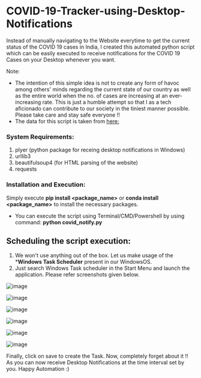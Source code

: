 # COVID-19-Tracker-using-Desktop-Notifications
Instead of manually navigating to the Website everytime to get the current status of the COVID 19 cases in India, I created this automated python script which can be easily executed to receive notifications for the COVID 19 Cases on your Desktop whenever you want.

Note: 
* The intention of this simple idea is not to create any form of havoc among others' minds regarding the current state of our country as well as the entire world when the no. of cases are increasing at an ever-increasing rate. This is just a humble attempt so that I as a tech aficionado can contribute to our society in the tiniest manner possible. Please take care and stay safe everyone !!
* The data for this script is taken from [here:](https://www.mohfw.gov.in/) 

### System Requirements:
1. plyer (python package for receing desktop notifications in Windows)
2. urllib3 
3. beautifulsoup4 (for HTML parsing of the website)
4. requests

### Installation and Execution:
Simply execute **pip install <package_name>** or **conda install <package_name>** to install the necessary packages.
* You can execute the script using Terminal/CMD/Powershell by using command: **python covid_notify.py**

## Scheduling the script execution:
1. We won't use anything out of the box. Let us make usage of the ***Windows Task Scheduler** present in our WindowsOS. 
2. Just search Windows Task scheduler in the Start Menu and launch the application. Please refer screenshots given below. 

![image](https://user-images.githubusercontent.com/29462447/78518901-5541a800-77df-11ea-88a7-b88aee91761a.png)

![image](https://user-images.githubusercontent.com/29462447/78519033-ab165000-77df-11ea-901a-8adf5d465f95.png)

![image](https://user-images.githubusercontent.com/29462447/78519053-b8333f00-77df-11ea-9265-ad468db55bf4.png)

![image](https://user-images.githubusercontent.com/29462447/78519076-ca14e200-77df-11ea-946b-739697b3d2d0.png)

![image](https://user-images.githubusercontent.com/29462447/78519100-def17580-77df-11ea-874e-53bb288a673f.png)

![image](https://user-images.githubusercontent.com/29462447/78519161-119b6e00-77e0-11ea-9b42-dfd1715a82fa.png)

Finally, click on save to create the Task. Now, completely forget about it !! As you can now receive Desktop Notifications at the time interval set by you. Happy Automation :)
